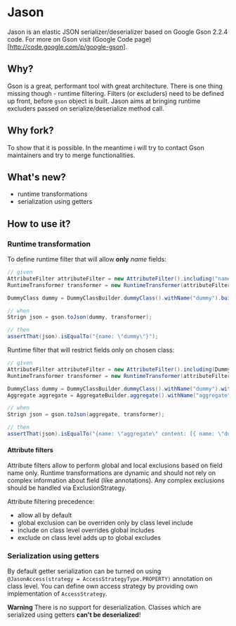 # Jason

Jason is an elastic JSON serializer/deserializer based on Google Gson 2.2.4 code.
For more on Gson visit (Google Code page)[http://code.google.com/p/google-gson].

## Why?

Gson is a great, performant tool with great architecture. There is one thing missing
though - runtime filtering. Filters (or excluders) need to be defined up front,
before `gson` object is built. Jason aims at bringing runtime excluders passed
on serialize/deserialize method call.

## Why fork?

To show that it is possible. In the meantime i will try to contact Gson maintainers
and try to merge functionalities.

## What's new?

* runtime transformations
* serialization using getters

## How to use it?

### Runtime transformation

To define runtime filter that will allow **only** *name* fields:

```java
// given
AttributeFilter attributeFilter = new AttributeFilter().including("name");
RuntimeTransformer transformer = new RuntimeTransformer(attributeFilter);

DummyClass dummy = DummyClassBuilder.dummyClass().withName("dummy").build();

// when
Strign json = gson.toJson(dummy, transformer);

// then
assertThat(json).isEqualTo("{name: \"dummy\"}");
```

Runtime filter that will restrict fields only on chosen class:

```java
// given
AttributeFilter attributeFilter = new AttributeFilter().including(DummyClass.class, "name", "id");
RuntimeTransformer transformer = new RuntimeTransformer(attributeFilter);

DummyClass dummy = DummyClassBuilder.dummyClass().withName("dummy").withId(42).build();
Aggregate aggregate = AggregateBuilder.aggregate().withName("aggregate").contains(dummy);

// when
Strign json = gson.toJson(aggregate, transformer);

// then
assertThat(json).isEqualTo("{name: \"aggregate\" content: [{ name: \"dummy\", id: 42}] }");
```

#### Attribute filters

Attribute filters allow to perform global and local exclusions based on field name only. Runtime
transformations are dynamic and should not rely on complex information about field (like annotations).
Any complex exclusions should be handled via ExclusionStrategy.

Attribute filtering precedence:

* allow all by default
* global exclusion can be overriden only by class level include
* include on class level overrides global includes
* exclude on class level adds up to global excludes

### Serialization using getters

By default getter serialization can be turned on using `@JasonAccess(strategy = AccessStrategyType.PROPERTY)` annotation
on class level. You can define own access strategy by providing own implementation of `AccessStrategy`.

**Warning** There is no support for deserialization. Classes which are serialized using getters **can't be deserialized**!